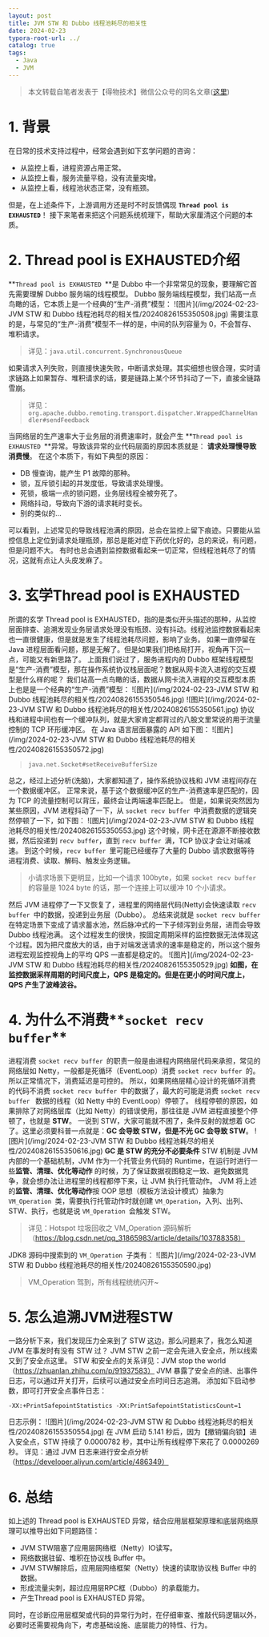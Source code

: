 ```yaml
---
layout: post
title: JVM STW 和 Dubbo 线程池耗尽的相关性
date: 2024-02-23
typora-root-url: ../
catalog: true
tags:
  - Java
  - JVM
---
```


> 本文转载自笔者发表于【得物技术】微信公众号的同名文章([这里](https://mp.weixin.qq.com/s/hxY-KTpwqyfSl1Mv9C-OAA))

# 1. 背景

在日常的技术支持过程中，经常会遇到如下玄学问题的咨询：

- 从监控上看，进程资源占用正常。
- 从监控上看，服务流量平稳，没有流量突增。
- 从监控上看，线程池状态正常，没有瓶颈。

但是，在上述条件下，上游调用方还是时不时反馈偶现 **`Thread pool is EXHAUSTED`**！
接下来笔者来把这个问题系统梳理下，帮助大家厘清这个问题的本质。

# 2. Thread pool is EXHAUSTED介绍

**`Thread pool is EXHAUSTED `**是 Dubbo 中一个非常常见的现象，要理解它首先需要理解 Dubbo 服务端的线程模型。
Dubbo 服务端线程模型，我们站高一点鸟瞰的话，它本质上是一个经典的“生产-消费”模型：
![图片](/img/2024-02-23-JVM STW 和 Dubbo 线程池耗尽的相关性/20240826155350508.jpg)
需要注意的是，与常见的“生产-消费”模型不一样的是，中间的队列容量为 0，不会暂存、堆积请求。
> 详见：`java.util.concurrent.SynchronousQueue`

如果请求入列失败，则直接快速失败，中断请求处理。其实细想也很合理，实时请求链路上如果暂存、堆积请求的话，要是链路上某个环节抖动了一下，直接全链路雪崩。
> 详见：`org.apache.dubbo.remoting.transport.dispatcher.WrappedChannelHandler#sendFeedback`

当网络层的生产速率大于业务层的消费速率时，就会产生 **`Thread pool is EXHAUSTED `**异常。导致该异常的业代码层面的原因本质就是：
**请求处理慢导致消费慢**。
在这个本质下，有如下典型的原因：

- DB 慢查询，能产生 P1 故障的那种。
- 锁，互斥锁引起的并发度低，导致请求处理慢。
- 死锁，极端一点的锁问题，业务层线程全被夯死了。
- 网络抖动，导致向下游的请求耗时变长。
- 别的类似的...

可以看到，上述常见的导致线程池满的原因，总会在监控上留下痕迹。只要能从监控信息上定位到请求处理瓶颈，那总是能对症下药优化好的，总的来说，有问题，但是问题不大。
有时也总会遇到监控数据看起来一切正常，但线程池耗尽了的情况，这就有点让人头皮发麻了。

# 3. 玄学Thread pool is EXHAUSTED

所谓的玄学 Thread pool is EXHAUSTED，指的是类似开头描述的那种，从监控层面排查、追溯发现业务层请求处理没有瓶颈、没有抖动。线程池监控数据看起来也一直很健康，但是就是发生了线程池耗尽问题，影响了业务。
如果一直停留在 Java 进程层面看问题，那是无解了。但是如果我们把格局打开，视角再下沉一点，可能又有新思路了。
上面我们说过了，服务进程内的 Dubbo 框架线程模型是“生产-消费”模型，那在操作系统协议栈层面呢？数据从网卡流入进程的交互模型是什么样的呢？
我们站高一点鸟瞰的话，数据从网卡流入进程的交互模型本质上也是是一个经典的“生产-消费”模型：
![图片](/img/2024-02-23-JVM STW 和 Dubbo 线程池耗尽的相关性/20240826155350546.jpg)
![图片](/img/2024-02-23-JVM STW 和 Dubbo 线程池耗尽的相关性/20240826155350561.jpg)
协议栈和进程中间也有一个缓冲队列，就是大家肯定都背过的八股文里常说的用于流量控制的 TCP 环形缓冲区。
在 Java 语言层面暴露的 API 如下图：
![图片](/img/2024-02-23-JVM STW 和 Dubbo 线程池耗尽的相关性/20240826155350572.jpg)
> `java.net.Socket#setReceiveBufferSize`

总之，经过上述分析(洗脑)，大家都知道了，操作系统协议栈和 JVM 进程间存在一个数据缓冲区。
正常来说，基于这个数据缓冲区的生产-消费速率是匹配的，因为 TCP 的流量控制可以背压，最终会让两端速率匹配上。
但是，如果说突然因为某些原因，JVM 进程抖动了一下，从 `socket recv buffer `中消费数据的逻辑突然停顿了一下，如下图：
![图片](/img/2024-02-23-JVM STW 和 Dubbo 线程池耗尽的相关性/20240826155350553.jpg)
这个时候，网卡还在源源不断接收数据，然后投递到 `recv buffer`，直到 `recv buffer `满，TCP 协议才会让对端减速。
到这个时候，`recv buffer `里可能已经缓存了大量的 Dubbo 请求数据等待进程消费、读取、解码、触发业务逻辑。
> 小请求场景下更明显，比如一个请求 100byte，如果 `socket recv buffer `的容量是 1024 byte 的话，那一个连接上可以缓冲 10 个小请求。

然后 JVM 进程停了一下又恢复了，进程里的网络层代码(Netty)会快速读取 `recv buffer `中的数据，投递到业务层（Dubbo）。
总结来说就是 `socket recv buffer `在特定场景下变成了请求蓄水池，然后脉冲式的一下子倾泻到业务层，进而会导致 Dubbo 线程池满。
这个过程发生的很快，按固定周期采样的监控数据无法体现这个过程。因为把尺度放大的话，由于对端发送请求的速率是稳定的，所以这个服务进程宏观监控视角上的平均
QPS 一直都是稳定的。
![图片](/img/2024-02-23-JVM STW 和 Dubbo 线程池耗尽的相关性/20240826155350529.jpg)
**如图，在监控数据采样周期的时间尺度上，QPS 是稳定的。但是在更小的时间尺度上，QPS 产生了波峰波谷。**

# 4. 为什么不消费**`socket recv buffer`**

进程消费 `socket recv buffer `的职责一般是由进程内网络层代码来承担，常见的网络层如 Netty，一般都是死循环（EventLoop）消费
`socket recv buffer `的。所以正常情况下，消费延迟是可控的。
所以，如果网络层精心设计的死循环消费的代码不消费 `socket recv buffer `中的数据了，最大的可能是消费 `socket recv buffer `
数据的线程（如 Netty 中的 EventLoop）停顿了。
线程停顿的原因，如果排除了对网络层库（比如 Netty）的错误使用，那往往是 JVM 进程直接整个停顿了，也就是 **STW**。
一说到 STW，大家可能就不困了，条件反射的就想着 GC 了。这里必须要科普一点就是：**GC 会导致 STW，但是不光 GC 会导致 STW**。
![图片](/img/2024-02-23-JVM STW 和 Dubbo 线程池耗尽的相关性/20240826155350616.jpg)
**GC 是 STW 的充分不必要条件**
STW 机制是 JVM 内部的一个基础机制，JVM 作为一个托管业务代码的 Runtime，在运行时进行一些**监管、清理、优化等动作**
的时候，为了保证数据视图稳定一致、避免数据竞争，就会想办法让进程里的线程都停下来，让 JVM 执行托管动作。
JVM 将上述的**监管、清理、优化等动作**按 OOP 思想（模板方法设计模式）抽象为 `VM_Operation `类，需要执行托管动作时就创建
`VM_Operation`，入列、出列、STW、执行，也就是说 `VM_Operation `会触发 STW。
> 详见：Hotspot 垃圾回收之 VM_Operation 源码解析（https://blog.csdn.net/qq_31865983/article/details/103788358）

JDK8 源码中搜索到的 `VM_Operation `子类有：
![图片](/img/2024-02-23-JVM STW 和 Dubbo 线程池耗尽的相关性/20240826155350590.jpg)
> VM_Operation 驾到，所有线程统统闪开~

# 5. 怎么追溯JVM进程STW

一路分析下来，我们发现压力全来到了 STW 这边，那么问题来了，我怎么知道 JVM 在事发时有没有 STW 过？
JVM STW 之前一定会先进入安全点，所以线索又到了安全点这里。
STW 和安全点的关系详见：JVM stop the world（https://zhuanlan.zhihu.com/p/91937583）
JVM 暴露了安全点的进、出事件日志，可以通过开关打开，后续可以通过安全点时间日志追溯。
添加如下启动参数，即可打开安全点事件日志：

```
-XX:+PrintSafepointStatistics -XX:PrintSafepointStatisticsCount=1
```

日志示例：
![图片](/img/2024-02-23-JVM STW 和 Dubbo 线程池耗尽的相关性/20240826155350554.jpg)
在 JVM 启动 5.141 秒后，因为【撤销偏向锁】进入安全点，STW 持续了 0.0000782 秒，其中让所有线程停下来花了 0.0000269 秒。
详见：通过 JVM 日志来进行安全点分析（https://developer.aliyun.com/article/486349）

# 6. 总结

如上述的 Thread pool is EXHAUSTED 异常，结合应用层框架原理和底层网络原理可以推导出如下问题路径：

- JVM STW阻塞了应用层网络框（Netty）IO读写。
- 网络数据驻留、堆积在协议栈 Buffer 中。
- JVM STW解除后，应用层网络框架（Netty）快速的读取协议栈 Buffer 中的数据。
- 形成流量尖刺，超过应用层RPC框（Dubbo）的承载能力。
- 产生Thread pool is EXHAUSTED 异常。

同时，在诊断应用层框架或代码的异常行为时，在仔细审查、推敲代码逻辑以外，必要时还需要视角向下，考虑基础设施、底层能力的特性、行为。